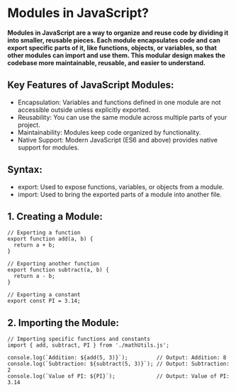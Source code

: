 # Modules in JavaScript?
**Modules in JavaScript are a way to organize and reuse code by dividing it into smaller, reusable pieces. Each module encapsulates code and can export specific parts of it, like functions, objects, or variables, so that other modules can import and use them. This modular design makes the codebase more maintainable, reusable, and easier to understand.**

## Key Features of JavaScript Modules:

- Encapsulation: Variables and functions defined in one module are not accessible outside unless explicitly exported.
- Reusability: You can use the same module across multiple parts of your project.
- Maintainability: Modules keep code organized by functionality.
- Native Support: Modern JavaScript (ES6 and above) provides native support for modules.

## Syntax:

- export: Used to expose functions, variables, or objects from a module.
- import: Used to bring the exported parts of a module into another file.

## 1. Creating a Module:

```
// Exporting a function
export function add(a, b) {
  return a + b;
}

// Exporting another function
export function subtract(a, b) {
  return a - b;
}

// Exporting a constant
export const PI = 3.14;
```

## 2. Importing the Module:

```
// Importing specific functions and constants
import { add, subtract, PI } from './mathUtils.js';

console.log(`Addition: ${add(5, 3)}`);         // Output: Addition: 8
console.log(`Subtraction: ${subtract(5, 3)}`); // Output: Subtraction: 2
console.log(`Value of PI: ${PI}`);             // Output: Value of PI: 3.14
```















